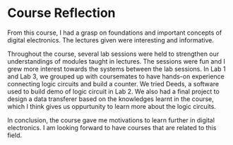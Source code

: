 
<h1>Course Reflection</h1>
<p>    From this course, I had a grasp on foundations and important concepts of digital electronics. The lectures given were interesting and informative.</p>

<p>Throughout the course, several lab sessions were held to strengthen our understandings of modules taught in lectures. The sessions were fun and I grew more interest towards the systems between the lab sessions. In Lab 1 and Lab 3, we grouped up with coursemates to have hands-on experience connecting logic circuits and build a counter. We tried Deeds, a software used to build demo of logic circuit in Lab 2. We also had a final project to design a data transferer based on the knowledges learnt in the course, which I think gives us oppurtunity to learn more about the logic circuits.</p>

<p>In conclusion, the course gave me motivations to learn further in digital electronics. I am looking forward to have courses that are related to this field.</p>

